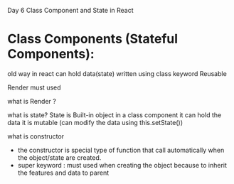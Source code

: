 Day 6 Class Component and State in React

# Class Components (Stateful Components):
old way in react
can hold data(state)
written using class keyword 
Reusable

Render must used 

what is Render ?


what is state?
State is Built-in object in a class component
it can hold the data
it is  mutable (can modify the data using this.setState())

what is constructor
- the constructor is special type of function that call automatically when the object/state are created.
- super keyword : must used when creating the object because to inherit the features and data to parent




